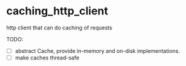 # caching_http_client
http client that can do caching of requests

TODO:
- [ ] abstract Cache, provide in-memory and on-disk implementations.
- [ ] make caches thread-safe

